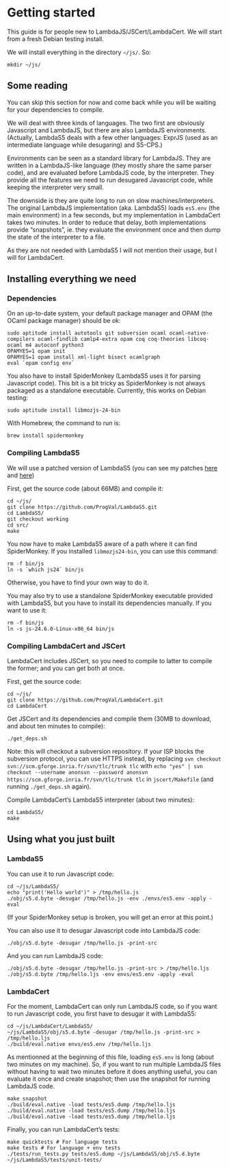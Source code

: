# Getting started

This guide is for people new to LambdaJS/JSCert/LambdaCert.
We will start from a fresh Debian testing install.

We will install everything in the directory `~/js/`. So:

```
mkdir ~/js/
```


## Some reading

You can skip this section for now and come back while you will be waiting
for your dependencies to compile.



We will deal with three kinds of languages. The two first are obviously
Javascript and LambdaJS, but there are also LambdaJS environments.
(Actually, LambdaS5 deals with a few other languages: ExprJS (used as
an intermediate language while desugaring) and S5-CPS.)

Environments can be seen as a standard library for LambdaJS. They are
written in a LambdaJS-like language (they mostly share the same parser
code), and are evaluated before LambdaJS code, by the interpreter.
They provide all the features we need to run desugared Javascript code,
while keeping the interpreter very small.

The downside is they are quite long to run on slow machines/interpreters.
The original LambdaJS implementation (aka. LambdaS5) loads `es5.env`
(the main environment) in a few seconds, but my implementation in
LambdaCert takes two minutes.
In order to reduce that delay, both implementations provide “snapshots”,
ie. they evaluate the environment once and then dump the state of the
interpreter to a file.

As they are not needed with LambdaS5 I will not mention their usage,
but I will for LambdaCert.


## Installing everything we need

### Dependencies

On an up-to-date system, your default package manager and OPAM (the
OCaml package manager) should be ok:

```
sudo aptitude install autotools git subversion ocaml ocaml-native-compilers ocaml-findlib camlp4-extra opam coq coq-theories libcoq-ocaml m4 autoconf python3
OPAMYES=1 opam init
OPAMYES=1 opam install xml-light bisect ocamlgraph
eval `opam config env`
```

You also have to install SpiderMonkey (LambdaS5 uses it for parsing
Javascript code). This bit is a bit tricky as SpiderMonkey is not
always packaged as a standalone executable.
Currently, this works on Debian testing:

```
sudo aptitude install libmozjs-24-bin
```


With Homebrew, the command to run is:

```
brew install spidermonkey
```


### Compiling LambdaS5

We will use a patched version of LambdaS5 (you can see my patches
[here](https://github.com/brownplt/LambdaS5/pulls/ProgVal) and
[here](https://github.com/brownplt/LambdaS5/pulls/ProgVal?state=closed))

First, get the source code (about 66MB) and compile it:

```
cd ~/js/
git clone https://github.com/ProgVal/LambdaS5.git
cd LambdaS5/
git checkout working
cd src/
make
```

You now have to make LambdaS5 aware of a path where it can find SpiderMonkey.
If you installed `libmozjs24-bin`, you can use this command:

```
rm -f bin/js
ln -s `which js24` bin/js
```

Otherwise, you have to find your own way to do it.

You may also try to use a standalone SpiderMonkey executable provided with
LambdaS5, but you have to install its dependencies manually. If you want
to use it:

```
rm -f bin/js
ln -s js-24.6.0-Linux-x86_64 bin/js
```


### Compiling LambdaCert and JSCert

LambdaCert includes JSCert, so you need to compile to latter to compile
the former; and you can get both at once.

First, get the source code:

```
cd ~/js/
git clone https://github.com/ProgVal/LambdaCert.git
cd LambdaCert
```

Get JSCert and its dependencies and compile them (30MB to download, and
about ten minutes to compile):

```
./get_deps.sh
```

Note: this will checkout a subversion repository. If your ISP blocks
the subversion protocol, you can use HTTPS instead, by replacing
`svn checkout svn://scm.gforge.inria.fr/svn/tlc/trunk tlc` with
`echo "yes" | svn checkout --username anonsvn --password anonsvn https://scm.gforge.inria.fr/svn/tlc/trunk tlc`
in `jscert/Makefile` (and running `./get_deps.sh` again).

Compile LambdaCert’s LambdaS5 interpreter (about two minutes):

```
cd LambdaS5/
make
```


## Using what you just built

### LambdaS5

You can use it to run Javascript code:

```
cd ~/js/LambdaS5/
echo "print('Hello world')" > /tmp/hello.js
./obj/s5.d.byte -desugar /tmp/hello.js -env ./envs/es5.env -apply -eval
```

(If your SpiderMonkey setup is broken, you will get an error at this point.)



You can also use it to desugar Javascript code into LambdaJS code:

```
./obj/s5.d.byte -desugar /tmp/hello.js -print-src
```

And you can run LambdaJS code:

```
./obj/s5.d.byte -desugar /tmp/hello.js -print-src > /tmp/hello.ljs
./obj/s5.d.byte /tmp/hello.ljs -env envs/es5.env -apply -eval
```

### LambdaCert

For the moment, LambdaCert can only run LambdaJS code, so if you want to
run Javascript code, you first have to desugar it with LambdaS5:

```
cd ~/js/LambdaCert/LambdaS5/
~/js/LambdaS5/obj/s5.d.byte -desugar /tmp/hello.js -print-src > /tmp/hello.ljs
./build/eval.native envs/es5.env /tmp/hello.ljs
```

As mentionned at the beginning of this file, loading `es5.env` is long
(about two minutes on my machine).
So, if you want to run multiple LambdaJS files without having to wait
two minutes before it does anything useful, you can evaluate it once and
create snapshot; then use the snapshot for running LambdaJS code.

```
make snapshot
./build/eval.native -load tests/es5.dump /tmp/hello.ljs
./build/eval.native -load tests/es5.dump /tmp/hello.ljs
./build/eval.native -load tests/es5.dump /tmp/hello.ljs
```

Finally, you can run LambdaCert’s tests:

```
make quicktests # For language tests
make tests # For language + env tests
./tests/run_tests.py tests/es5.dump ~/js/LambdaS5/obj/s5.d.byte ~/js/LambdaS5/tests/unit-tests/
```
